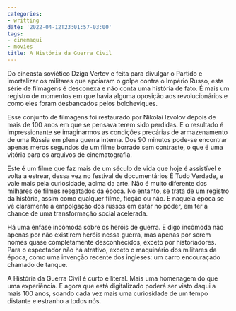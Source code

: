 ```yaml
---
categories:
- writting
date: '2022-04-12T23:01:57-03:00'
tags:
- cinemaqui
- movies
title: A História da Guerra Civil
---
```


Do cineasta soviético Dziga Vertov e feita para divulgar o Partido e imortalizar os militares que apoiaram o golpe contra o Império Russo, esta série de filmagens é desconexa e não conta uma história de fato. É mais um registro de momentos em que havia alguma oposição aos revolucionários e como eles foram desbancados pelos bolcheviques.

Esse conjunto de filmagens foi restaurado por Nikolai Izvolov depois de mais de 100 anos em que se pensava terem sido perdidas. E o resultado é impressionante se imaginarmos as condições precárias de armazenamento de uma Rússia em plena guerra interna. Dos 90 minutos pode-se encontrar apenas meros segundos de um filme borrado sem contraste, o que é uma vitória para os arquivos de cinematografia.

Este é um filme que faz mais de um século de vida que hoje é assistível e volta a estrear, dessa vez no festival de documentários É Tudo Verdade, e vale mais pela curiosidade, acima da arte. Não é muito diferente dos milhares de filmes resgatados da época. No entanto, se trata de um registro da história, assim como qualquer filme, ficção ou não. E naquela época se vê claramente a empolgação dos russos em estar no poder, em ter a chance de uma transformação social acelerada.

Há uma ênfase incômoda sobre os heróis de guerra. E digo incômoda não apenas por não existirem heróis nessa guerra, mas apenas por serem nomes quase completamente desconhecidos, exceto por historiadores. Para o espectador não há atrativo, exceto o maquinário dos militares da época, como uma invenção recente dos ingleses: um carro encouraçado chamado de tanque.

A História da Guerra Civil é curto e literal. Mais uma homenagem do que uma experiência. E agora que está digitalizado poderá ser visto daqui a mais 100 anos, soando cada vez mais uma curiosidade de um tempo distante e estranho a todos nós.